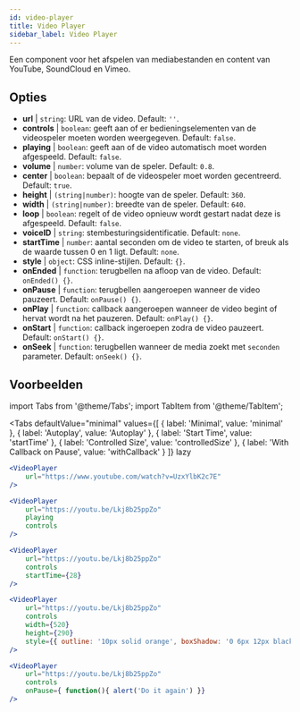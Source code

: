```yaml
---
id: video-player
title: Video Player
sidebar_label: Video Player
---
```


Een component voor het afspelen van mediabestanden en content van YouTube, SoundCloud en Vimeo.

## Opties

* __url__ | `string`: URL van de video. Default: `''`.
* __controls__ | `boolean`: geeft aan of er bedieningselementen van de videospeler moeten worden weergegeven. Default: `false`.
* __playing__ | `boolean`: geeft aan of de video automatisch moet worden afgespeeld. Default: `false`.
* __volume__ | `number`: volume van de speler. Default: `0.8`.
* __center__ | `boolean`: bepaalt of de videospeler moet worden gecentreerd. Default: `true`.
* __height__ | `(string|number)`: hoogte van de speler. Default: `360`.
* __width__ | `(string|number)`: breedte van de speler. Default: `640`.
* __loop__ | `boolean`: regelt of de video opnieuw wordt gestart nadat deze is afgespeeld. Default: `false`.
* __voiceID__ | `string`: stembesturingsidentificatie. Default: `none`.
* __startTime__ | `number`: aantal seconden om de video te starten, of breuk als de waarde tussen 0 en 1 ligt. Default: `none`.
* __style__ | `object`: CSS inline-stijlen. Default: `{}`.
* __onEnded__ | `function`: terugbellen na afloop van de video. Default: `onEnded() {}`.
* __onPause__ | `function`: terugbellen aangeroepen wanneer de video pauzeert. Default: `onPause() {}`.
* __onPlay__ | `function`: callback aangeroepen wanneer de video begint of hervat wordt na het pauzeren. Default: `onPlay() {}`.
* __onStart__ | `function`: callback ingeroepen zodra de video pauzeert. Default: `onStart() {}`.
* __onSeek__ | `function`: terugbellen wanneer de media zoekt met `seconden` parameter. Default: `onSeek() {}`.


## Voorbeelden

import Tabs from '@theme/Tabs';
import TabItem from '@theme/TabItem';

<Tabs
    defaultValue="minimal"
    values={[
        { label: 'Minimal', value: 'minimal' },
        { label: 'Autoplay', value: 'Autoplay' },
        { label: 'Start Time', value: 'startTime' },
        { label: 'Controlled Size', value: 'controlledSize' },
        { label: 'With Callback on Pause', value: 'withCallback' }
    ]}
    lazy
>
<TabItem value="minimal">

```jsx live
<VideoPlayer
    url="https://www.youtube.com/watch?v=UzxYlbK2c7E"
/>
```

</TabItem>

<TabItem value="withStyle">

```jsx live
<VideoPlayer
    url="https://youtu.be/Lkj8b25ppZo"
    playing
    controls
/>
```
</TabItem>

<TabItem value="startTime">

```jsx live
<VideoPlayer
    url="https://youtu.be/Lkj8b25ppZo"
    controls
    startTime={28}
/>
```
</TabItem>


<TabItem value="controlledSize">

```jsx live
<VideoPlayer
    url="https://youtu.be/Lkj8b25ppZo"
    controls
    width={520}
    height={290}
    style={{ outline: '10px solid orange', boxShadow: '0 6px 12px black'}}
/>
```
</TabItem>


<TabItem value="withCallback">

```jsx live
<VideoPlayer
    url="https://youtu.be/Lkj8b25ppZo"
    controls
    onPause={ function(){ alert('Do it again') }}
/>
```
</TabItem>

</Tabs>



